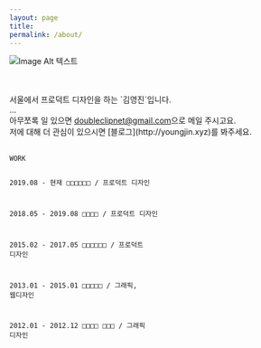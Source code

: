 ```yaml
---
layout: page
title:
permalink: /about/
---
```

![Image Alt 텍스트](http://doubleclip.net/assets/img/profile05.png)

<br>
<br>
서울에서 프로덕트 디자인을 하는 `김영진`입니다.<br>
…<br>
아무쪼록 일 있으면 <a href="mailto:doubleclipnet@gmail.com">doubleclipnet@gmail.com</a>으로 메일 주시고요.<br>
저에 대해 더 관심이 있으시면 [블로그](http://youngjin.xyz)를 봐주세요.
<br>
<br>
<div class="language-ruby highlighter-rouge"><div class="highlight"><pre class="highlight"><code><span class="k">WORK</span>

<span class="nd">2019.08 - 현재     □□□□□□ / 프로덕트 디자인</span>

<span class="nv">2018.05 - 2019.08 □□□□ / 프로덕트 디자인</span>

<span class="vg">2015.02 - 2017.05 □□□□□□ / 프로덕트 디자인</span>

<span class="nb">2013.01 - 2015.01 □□□□□ / 그래픽, 웹디자인</span>

<span class="bp">2012.01 - 2012.12 □□□□ □□□ / 그래픽 디자인</span>
